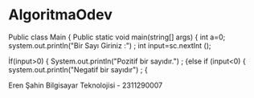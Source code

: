 # AlgoritmaOdev
Public class Main
{
      Public static void main(string[] args)  {
      int a=0;
system.out.println("Bir Sayı Giriniz :") ;
int input=sc.nextInt ();

İf(input>0) {
      System.out.println("Pozitif bir sayıdır.") ;
{else if (input<0) {
      system.out.println("Negatif bir sayıdır") ;
{

Eren Şahin 
Bilgisayar Teknolojisi - 2311290007
